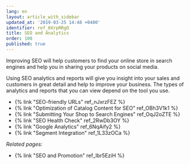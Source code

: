 ```yaml
---
lang: en
layout: article_with_sidebar
updated_at: '2019-03-25 14:48 +0400'
identifier: ref_0XrpRRgO
title: SEO and Analytics
order: 100
published: true
---
```

Improving SEO will help customers to find your online store in search engines and help you in sharing your products on social media.

Using SEO analytics and reports will give you insight into your sales and customers in great detail and help to improve your business. The types of analytics and reports that you can view depend on the tool you use.

*   {% link "SEO-friendly URLs" ref_nJxrzFEZ %}
*   {% link "Optimization of Catalog Content for SEO" ref_OBh3V1k1 %}
*   {% link "Submitting Your Shop to Search Engines" ref_OqJ2oZTE %}
*   {% link "SEO Health Check" ref_2RwDb3OY %}
*   {% link "Google Analytics" ref_6NqAify2 %}
*   {% link "Segment Integration" ref_1L33zOCa %}


_Related pages:_

* {% link "SEO and Promotion" ref_Ibr5EziH %}
